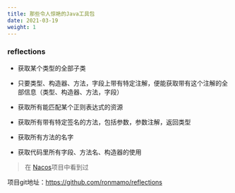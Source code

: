 ```yaml
---
title: 那些令人惊艳的Java工具包
date: 2021-03-19
weight: 1
---
```


### reflections

- 获取某个类型的全部子类

- 只要类型、构造器、方法，字段上带有特定注解，便能获取带有这个注解的全部信息（类型、构造器、方法，字段）

- 获取所有能匹配某个正则表达式的资源

- 获取所有带有特定签名的方法，包括参数，参数注解，返回类型

- 获取所有方法的名字

- 获取代码里所有字段、方法名、构造器的使用

> 在 [Nacos](https://github.com/alibaba/nacos)项目中看到过

项目git地址：https://github.com/ronmamo/reflections





